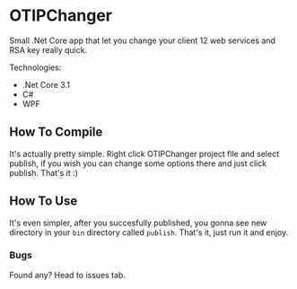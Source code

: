 # OTIPChanger

Small .Net Core app that let you change your client 12 web services and RSA key really quick.

Technologies:
  - .Net Core 3.1
  - C#
  - WPF

## How To Compile
It's actually pretty simple.
Right click OTIPChanger project file and select publish, if you wish you can change some options there and just click publish.
That's it :)

## How To Use
It's even simpler, after you succesfully published, you gonna see new directory in your `bin` directory called `publish`.
That's it, just run it and enjoy.

### Bugs
Found any? Head to issues tab.
